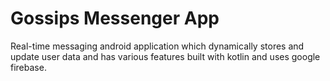 # Gossips Messenger App

Real-time messaging android application which dynamically stores and update user data and has various features built with kotlin and uses google firebase.
